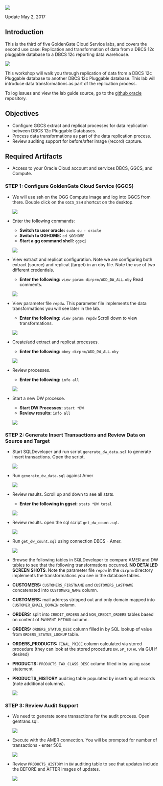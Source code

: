 ![](images/300/lab300.png)

Update May 2, 2017

## Introduction

This is the third of five GoldenGate Cloud Service labs, and covers the second use case: Replication and transformation of data from a DBCS 12c pluggable database to a DBCS 12c reporting data warehouse.

![](images/100/i4.png)

This workshop will walk you through replication of data from a DBCS 12c Pluggable database to another DBCS 12c Pluggable database.  This lab will introduce data transformations as part of the replication process.

To log issues and view the lab guide source, go to the [github oracle](https://github.com/pcdavies/GoldenGateCloudService/issues) repository.

## Objectives

- Configure GGCS extract and replicat processes for data replication between DBCS 12c Pluggable Databases.
- Process data transformations as part of the data replication process.
- Review auditing support for before/after image (record) capture.

## Required Artifacts

- Access to your Oracle Cloud account and services DBCS, GGCS, and Compute.

### **STEP 1**: Configure GoldenGate Cloud Service (GGCS)

- We will use ssh on the OGG Compute image and log into GGCS from there. Double click on the `GGCS_SSH` shortcut on the desktop.  

    ![](images/300/i.1.png)

- Enter the following commands:
    - **Switch to user oracle:** `sudo su - oracle`
    - **Switch to GGHOME:** `cd $GGHOME`
	- **Start a gg command shell:** `ggsci`

    ![](images/300/i1.png)

- View extract and replicat configuration.  Note we are configuring both extract (source) and replicat (target) in an oby file.  Note the use of two different credentials.
    - **Enter the following:** `view param dirprm/ADD_DW_ALL.oby`  Read comments.

    ![](images/300/i2.png)

- View parameter file `repdw`.  This parameter file implements the data transformations you will see later in the lab.
    - **Enter the following:** `view param repdw`  Scroll down to view transformations.

    ![](images/300/i2.1.png)

- Create/add extract and replicat processes.
    - **Enter the following:** `obey dirprm/ADD_DW_ALL.oby`

    ![](images/300/i3.png)

- Review processes.
    - **Enter the following:** `info all`

    ![](images/300/i4.png)

- Start a new DW processe.
    - **Start DW Processes:** `start *DW`
    - **Review results:** `info all`

    ![](images/300/i5.png)

### **STEP 2**: Generate Insert Transactions and Review Data on Source and Target

- Start SQLDeveloper and run script `generate_dw_data.sql` to generate insert transactions.  Open the script.
 
    ![](images/300/i6.png)

- Run `generate_dw_data.sql` against Amer

    ![](images/300/i7.png)

- Review results.  Scroll up and down to see all stats.
    - **Enter the following in ggsci:** `stats *DW total`

    ![](images/300/i8.png)

- Review results.  open the sql script `get_dw_count.sql`.

    ![](images/300/i9.png)

- Run `get_dw_count.sql` using connection DBCS - Amer.

    ![](images/300/i10.png)

- Browse the following tables in SQLDeveloper to compare AMER and DW tables to see that the following transformations occurred.  **NO DETAILED SCREEN SHOTS**.  Note the parameter file `repdw` in the `dirprm` directory implements the transformations you see in the database tables.
- **CUSTOMERS:** `CUSTOMERS_FIRSTNAME` and `CUSTOMERS_LASTNAME` concatenated into `CUSTOMERS_NAME` column.
- **CUSTOMERS:** mail address stripped out and only domain mapped into `CUSTOMER_EMAIL_DOMAIN` column.
- **ORDERS:** split into `CREDIT_ORDERS` and `NON_CREDIT_ORDERS` tables based on content of  `PAYMENT_METHOD` column.
- **ORDERS:** `ORDERS_STATUS_DESC` column filled in by SQL lookup of value from `ORDERS_STATUS_LOOKUP` table.
- **ORDERS_PRODUCTS:** `FINAL_PRICE` column calculated via stored procedure (they can look at the stored procedure `DW.SP_TOTAL` via GUI if desired)
- **PRODUCTS:**  `PRODUCTS_TAX_CLASS_DESC` column filled in by using case statement
- **PRODUCTS_HISTORY** auditing table populated by inserting all records (note additional columns).

    ![](images/300/i11.png)

### **STEP 3**: Review Audit Support

- We need to generate some transactions for the audit process.  Open gentrans.sql.

    ![](images/300/i12.png)

- Execute with the AMER connection.  You will be prompted for number of transactions - enter 500.

    ![](images/300/i13.png)

- Review `PRODUCTS_HISTORY` in `DW` auditing table to see that updates include the BEFORE and AFTER images of updates.

    ![](images/300/i14.png)
